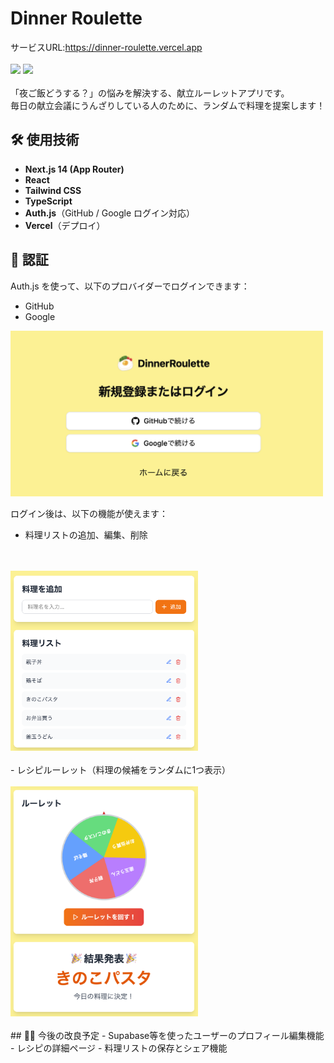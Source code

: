 # Dinner Roulette 
サービスURL:https://dinner-roulette.vercel.app
<br>
<br>
<img src="public/main.gif" width="300">
<img src="public/roulette.gif" width="300">
<br>
<br>
「夜ご飯どうする？」の悩みを解決する、献立ルーレットアプリです。  
毎日の献立会議にうんざりしている人のために、ランダムで料理を提案します！

## 🛠️ 使用技術

- **Next.js 14 (App Router)**
- **React**
- **Tailwind CSS**
- **TypeScript**
- **Auth.js**（GitHub / Google ログイン対応）
- **Vercel**（デプロイ）

## 🔐 認証

Auth.js を使って、以下のプロバイダーでログインできます：

- GitHub
- Google

<img src="public/login.png" width="500">
<br>

ログイン後は、以下の機能が使えます：

- 料理リストの追加、編集、削除
<br>
<br>
<img src="public/list.png" width="300">
<br>
<br>
- レシピルーレット（料理の候補をランダムに1つ表示）
<br>
<br>
<img src="public/roulette.png" width="300">
<br>
<br>
## 🧑‍💻 今後の改良予定
- Supabase等を使ったユーザーのプロフィール編集機能
- レシピの詳細ページ
- 料理リストの保存とシェア機能
